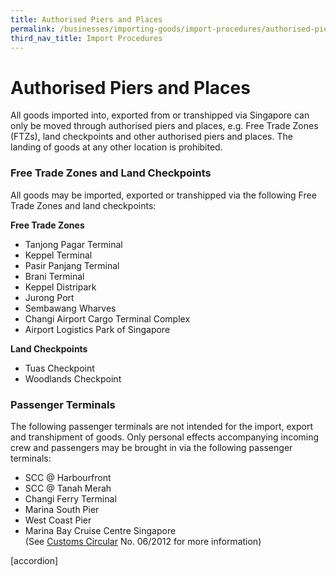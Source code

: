 ```yaml
---
title: Authorised Piers and Places
permalink: /businesses/importing-goods/import-procedures/authorised-piers-places
third_nav_title: Import Procedures 
---
```


# Authorised Piers and Places

All goods imported into, exported from or transhipped via Singapore can only be moved through authorised piers and places, e.g. Free Trade Zones (FTZs), land checkpoints and other authorised piers and places. The landing of goods at any other location is prohibited.

### Free Trade Zones and Land Checkpoints

All goods may be imported, exported or transhipped via the following Free Trade Zones and land checkpoints:

 **Free Trade Zones**

-   Tanjong Pagar Terminal
-   Keppel Terminal
-   Pasir Panjang Terminal
-   Brani Terminal
-   Keppel Distripark
-   Jurong Port
-   Sembawang Wharves
-   Changi Airport Cargo Terminal Complex
-   Airport Logistics Park of Singapore

 **Land Checkpoints**
-   Tuas Checkpoint
-   Woodlands Checkpoint

### Passenger Terminals

The following passenger terminals are not intended for the import, export and transhipment of goods. Only personal effects accompanying incoming crew and passengers may be brought in via the following passenger terminals:

-   SCC @ Harbourfront
-   SCC @ Tanah Merah
-   Changi Ferry Terminal
-   Marina South Pier
-   West Coast Pier
-   Marina Bay Cruise Centre Singapore <br>(See [Customs Circular](/news-and-media/circulars/2012-05-23-Circular062012.pdf) No. 06/2012 for more information)

[accordion]

